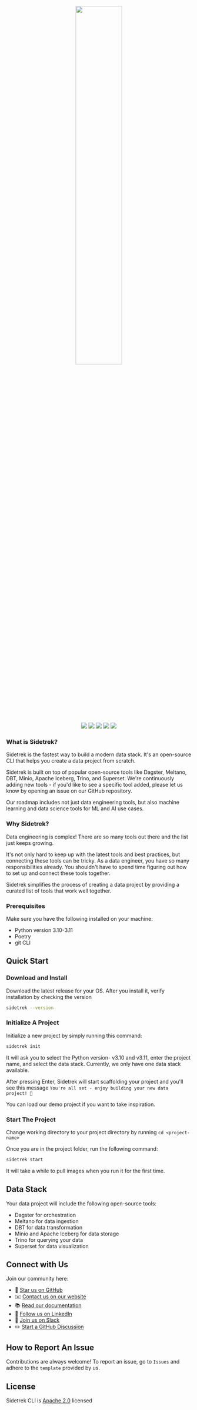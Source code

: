 
<center><img src="https://raw.githubusercontent.com/sidetrekAI/sidetrek-cli/master/.github/logo-tagline-light-svg.svg" width="50%"/></center>
<center>
<img src="https://img.shields.io/github/license/SidetrekAI/sidetrek-cli?color=%23866eea"/>
<img src="https://img.shields.io/github/last-commit/SidetrekAI/sidetrek-cli?color=%23ff4d84&logo=github&logoColor=white"/>
<img src="https://img.shields.io/badge/python-v3.10%20%7C%20v3.11-black?logo=python&logoColor=yellow"/>
<a href="https://join.slack.com/t/sidetrek-community/shared_invite/zt-2jt7qd46b-FmqAl3WSU~2uWtAFTXjj7A"><img src="https://img.shields.io/badge/slack-white?logo=slack&logoColor=red"/></a>
<a href="https://www.linkedin.com/company/35626712"><img src="https://img.shields.io/badge/linkedin-white?logo=linkedin&logoColor=blue"/></a>
</center>

### What is Sidetrek?
Sidetrek is the fastest way to build a modern data stack. It's an open-source CLI that helps you create a data project from scratch.

Sidetrek is built on top of popular open-source tools like Dagster, Meltano, DBT, Minio, Apache Iceberg, Trino, and Superset. We're continuously adding new tools - if you'd like to see a specific tool added, please let us know by opening an issue on our GitHub repository.

Our roadmap includes not just data engineering tools, but also machine learning and data science tools for ML and AI use cases.

### Why Sidetrek?
Data engineering is complex! There are so many tools out there and the list just keeps growing.

It's not only hard to keep up with the latest tools and best practices, but connecting these tools can be tricky. As a data engineer, you have so many responsibilities already. You shouldn't have to spend time figuring out how to set up and connect these tools together.

Sidetrek simplifies the process of creating a data project by providing a curated list of tools that work well together.

### Prerequisites
Make sure you have the following installed on your machine:

* Python version 3.10-3.11
* Poetry
* git CLI
## Quick Start

### Download and Install

Download the latest release for your OS. After you install it, verify installation by checking the version
```bash
sidetrek --version
```

### Initialize A Project

Initialize a new project by simply running this command:
```bash
sidetrek init 
```
It will ask you to select the Python version- v3.10 and v3.11, enter the project name, and select the data stack. Currently, we only have one data stack available. 

After pressing Enter, Sidetrek will start scaffolding your project and you'll see this message `You're all set - enjoy building your new data project! 🚀`

You can load our demo project if you want to take inspiration.

### Start The Project

Change working directory to your project directory by running `cd <project-name>`

Once you are in the project folder, run the following command:

```bash
sidetrek start
```
It will take a while to pull images when you run it for the first time.
## Data Stack

Your data project will include the following open-source tools:

* Dagster for orchestration
* Meltano for data ingestion
* DBT for data transformation
* Minio and Apache Iceberg for data storage
* Trino for querying your data
* Superset for data visualization


## Connect with Us

Join our community here:

* 🌟 [Star us on GitHub](https://github.com/SidetrekAI/sidetrek-cli)
* ✉️ [Contact us on our website](https://sidetrek-website.vercel.app/contact)
* 📚 [Read our documentation](https://docs.sidetrek.com/)
* 🔭 [Follow us on LinkedIn](https://www.linkedin.com/company/35626712)
* 👋 [Join us on Slack](https://join.slack.com/t/sidetrek-community/shared_invite/zt-2jt7qd46b-FmqAl3WSU~2uWtAFTXjj7A)
* ✏️ [Start a GitHub Discussion](https://github.com/SidetrekAI/sidetrek-cli/discussions)

## How to Report An Issue

Contributions are always welcome! To report an issue, go to `Issues` and adhere to the `template` provided by us.


## License

Sidetrek CLI is [Apache 2.0](https://github.com/SidetrekAI/sidetrek-cli/blob/main/LICENSE) licensed

